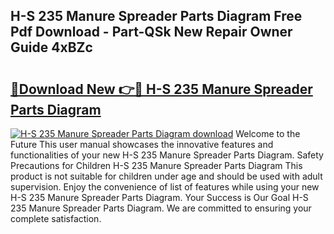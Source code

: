 ## H-S 235 Manure Spreader Parts Diagram Free Pdf Download - Part-QSk New Repair Owner Guide 4xBZc

# <h2><a href="http://dfls57.blite.top/?on=H-S+235+Manure+Spreader+Parts+Diagram">🔗Download New 👉🔴 H-S 235 Manure Spreader Parts Diagram</a></h2>

[![H-S 235 Manure Spreader Parts Diagram download](https://i.imgur.com/lujVjoI.png)](http://dfls57.blite.top/?on=H-S+235+Manure+Spreader+Parts+Diagram)
Welcome to the Future This user manual showcases the innovative features and functionalities of your new H-S 235 Manure Spreader Parts Diagram. Safety Precautions for Children H-S 235 Manure Spreader Parts Diagram This product is not suitable for children under age and should be used with adult supervision. Enjoy the convenience of list of features while using your new H-S 235 Manure Spreader Parts Diagram. Your Success is Our Goal H-S 235 Manure Spreader Parts Diagram. We are committed to ensuring your complete satisfaction.
